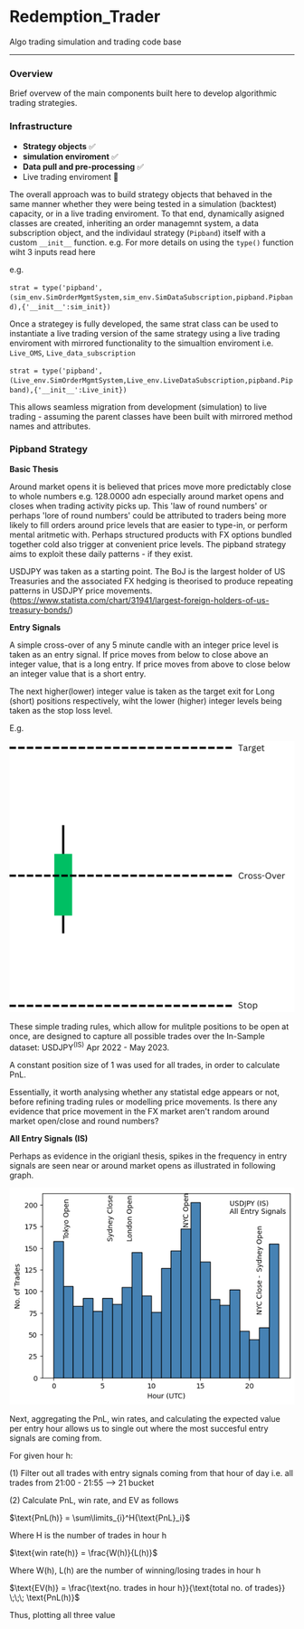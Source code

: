 # Redemption_Trader
Algo trading simulation and trading code base

---
### Overview
Brief overvew of the main components built here to develop algorithmic trading strategies.

### Infrastructure
- **Strategy objects** :white_check_mark:
- **simulation enviroment** :white_check_mark:
- **Data pull and pre-processing** :white_check_mark:
- Live trading enviroment :red_circle:

The overall approach was to build strategy objects that behaved in the same manner whether they were being tested in a simulation (backtest) capacity, or in a live trading enviroment. To that end, dynamically asigned classes are created, inheriting an order managemnt system, a data subscription object, and the individaul strategy (`Pipband`) itself with a custom `__init__` function. e.g. For more details on using the `type()` function wiht 3 inputs read here

e.g.

`strat = type('pipband', (sim_env.SimOrderMgmtSystem,sim_env.SimDataSubscription,pipband.Pipband),{'__init__':sim_init})`

Once a strategey is fully developed, the same strat class can be used to instantiate a live trading version of the same strategy using a live trading enviroment with mirrored functionality to the simualtion enviroment i.e. `Live_OMS`, `Live_data_subscription`

`strat = type('pipband', (Live_env.SimOrderMgmtSystem,Live_env.LiveDataSubscription,pipband.Pipband),{'__init__':Live_init})`

This allows seamless migration from development (simulation) to live trading - assuming the parent classes have been built with mirrored method names and attributes. 



### Pipband Strategy
**Basic Thesis**

Around market opens it is believed that prices move more predictably close to whole numbers e.g. 128.0000 adn especially around market opens and closes when trading activity picks up. This 'law of round numbers' or perhaps 'lore of round numbers' could be attributed to traders being more likely to fill orders around price levels that are easier to type-in, or perform mental aritmetic with. Perhaps structured products with FX options bundled together cold also trigger at convenient price levels. The pipband strategy aims to exploit these daily patterns - if they exist. 

USDJPY was taken as a starting point. The BoJ is the largest holder of US Treasuries and the associated FX hedging is theorised to produce repeating patterns in USDJPY price movements. (https://www.statista.com/chart/31941/largest-foreign-holders-of-us-treasury-bonds/)


**Entry Signals**

A simple cross-over of any 5 minute candle with an integer price level is taken as an entry signal. If price moves from below to close above an integer value, that is a long entry. If price moves from above to close below an integer value that is a short entry. 

The next higher(lower) integer value is taken as the target exit for Long (short) positions respectively, wiht the lower (higher) integer levels being taken as the stop loss level.

E.g.


![long_entry](./strategy_exploration/pipband_exploration/figures/long_entry.png)



These simple trading rules, which allow for mulitple positions to be open at once, are designed to capture all possible trades over the In-Sample dataset: USDJPY<sup>(IS)</sup> Apr 2022 - May 2023. 

A constant position size of 1 was used for all trades, in order to calculate PnL. 


Essentially, it worth analysing whether any statistal edge appears or not, before refining trading rules or modelling price movements. Is there any evidence that price movement in the FX market aren't random around market open/close and round numbers?

**All Entry Signals (IS)**

Perhaps as evidence in the origianl thesis, spikes in the frequency in entry signals are seen near or around market opens as illustrated in following graph.

![no_trades_per_hour1](./strategy_exploration/pipband_exploration/figures/trade_freq_IS.png)

Next, aggregating the PnL, win rates, and calculating the expected value per entry hour allows us to single out where the most succesful entry signals are coming from. 

For given hour h:

(1) Filter out all trades with entry signals coming from that hour of day i.e. all trades from 21:00 - 21:55 --> 21 bucket

(2) Calculate PnL, win rate, and EV as follows

$\text{PnL(h)} = \sum\limits_{i}^H{\text{PnL}_i}$ 

Where H is the number of trades in hour h

$\text{win rate(h)} = \frac{W(h)}{L(h)}$ 

Where W(h), L(h) are the number of winning/losing trades in hour h

$\text{EV(h)} = \frac{\text{no. trades in hour h}}{\text{total no. of trades}} \;\;\; \text{PnL(h)}$ 



Thus, plotting all three value












